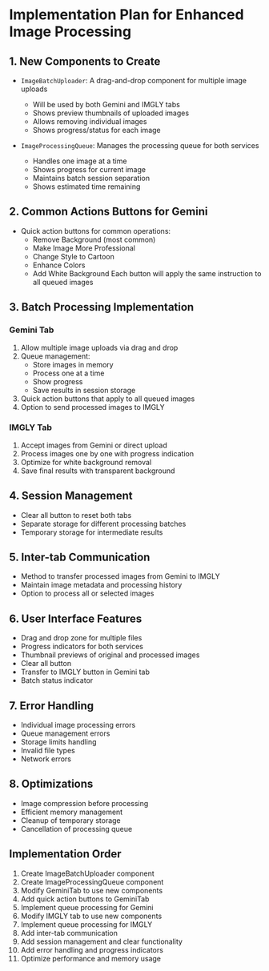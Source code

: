 # Implementation Plan for Enhanced Image Processing

## 1. New Components to Create
- `ImageBatchUploader`: A drag-and-drop component for multiple image uploads
  - Will be used by both Gemini and IMGLY tabs
  - Shows preview thumbnails of uploaded images
  - Allows removing individual images
  - Shows progress/status for each image

- `ImageProcessingQueue`: Manages the processing queue for both services
  - Handles one image at a time
  - Shows progress for current image
  - Maintains batch session separation
  - Shows estimated time remaining

## 2. Common Actions Buttons for Gemini
- Quick action buttons for common operations:
  - Remove Background (most common)
  - Make Image More Professional
  - Change Style to Cartoon
  - Enhance Colors
  - Add White Background
  Each button will apply the same instruction to all queued images

## 3. Batch Processing Implementation
### Gemini Tab
1. Allow multiple image uploads via drag and drop
2. Queue management:
   - Store images in memory
   - Process one at a time
   - Show progress
   - Save results in session storage
3. Quick action buttons that apply to all queued images
4. Option to send processed images to IMGLY

### IMGLY Tab
1. Accept images from Gemini or direct upload
2. Process images one by one with progress indication
3. Optimize for white background removal
4. Save final results with transparent background

## 4. Session Management
- Clear all button to reset both tabs
- Separate storage for different processing batches
- Temporary storage for intermediate results

## 5. Inter-tab Communication
- Method to transfer processed images from Gemini to IMGLY
- Maintain image metadata and processing history
- Option to process all or selected images

## 6. User Interface Features
- Drag and drop zone for multiple files
- Progress indicators for both services
- Thumbnail previews of original and processed images
- Clear all button
- Transfer to IMGLY button in Gemini tab
- Batch status indicator

## 7. Error Handling
- Individual image processing errors
- Queue management errors
- Storage limits handling
- Invalid file types
- Network errors

## 8. Optimizations
- Image compression before processing
- Efficient memory management
- Cleanup of temporary storage
- Cancellation of processing queue

## Implementation Order
1. Create ImageBatchUploader component
2. Create ImageProcessingQueue component
3. Modify GeminiTab to use new components
4. Add quick action buttons to GeminiTab
5. Implement queue processing for Gemini
6. Modify IMGLY tab to use new components
7. Implement queue processing for IMGLY
8. Add inter-tab communication
9. Add session management and clear functionality
10. Add error handling and progress indicators
11. Optimize performance and memory usage